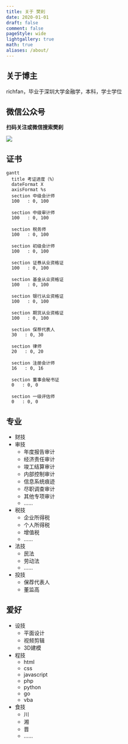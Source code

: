 ```yaml
---
title: 关于 樊刹
date: 2020-01-01
draft: false
comment: false
pageStyle: wide
lightgallery: true
math: true
aliases: /about/
---
```


## 关于博主

richfan，毕业于深圳大学金融学，本科，学士学位

## 微信公众号

**扫码关注或微信搜索樊刹**

![](https://img.richfan.site/qrcode_for_gh_fe55a8f54fd3_258.jpg)

## 证书

```mermaid
gantt
  title 考证进度（%）
  dateFormat X
  axisFormat %s
  section 中级会计师
  100   : 0, 100

  section 中级审计师
  100   : 0, 100

  section 税务师
  100   : 0, 100

  section 初级会计师
  100   : 0, 100

  section 证券从业资格证
  100   : 0, 100

  section 基金从业资格证
  100   : 0, 100

  section 银行从业资格证
  100   : 0, 100

  section 期货从业资格证
  100   : 0, 100

  section 保荐代表人
  30   : 0, 30

  section 律师
  20   : 0, 20

  section 注册会计师
  16   : 0, 16

  section 董事会秘书证
  0   : 0, 0

  section 一级评估师
  0   : 0, 0
```

## 专业

- 财技
- 审技
  - 年度报告审计
  - 经济责任审计
  - 竣工结算审计
  - 内部控制审计
  - 信息系统痕迹
  - 尽职调查审计
  - 其他专项审计
  - ……
- 税技
  - 企业所得税
  - 个人所得税
  - 增值税
  - ……
- 法技
  - 民法
  - 劳动法
  - ……
- 投技
  - 保荐代表人
  - 董监高

## 爱好

- 设技
  - 平面设计
  - 视频剪辑
  - 3D建模
- 程技
  - html
  - css
  - javascript
  - php
  - python
  - go
  - vba
- 食技
  - 川
  - 湘
  - 晋
  - ……